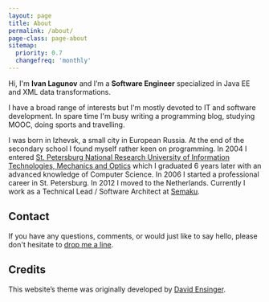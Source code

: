 ```yaml
---
layout: page
title: About
permalink: /about/
page-class: page-about
sitemap:
  priority: 0.7
  changefreq: 'monthly'
---
```


Hi, I'm __Ivan Lagunov__ and I’m a __Software Engineer__ specialized in Java EE and XML data transformations.

I have a broad range of interests but I'm mostly devoted to IT and software development. In spare time I'm busy writing a programming blog, studying MOOC, doing sports and travelling.

I was born in Izhevsk, a small city in European Russia. At the end of the secondary school I found myself rather keen on programming. In 2004 I entered [St. Petersburg National Research University of Information Technologies, Mechanics and Optics](http://en.ifmo.ru/en/page/47/Public_and_professional_recognition.htm) which I graduated 6 years later with an advanced knowledge of Computer Science. In 2006 I started a professional career in St. Petersburg. In 2012 I moved to the Netherlands. Currently I work as a Technical Lead / Software Architect at [Semaku](http://semaku.com/).

## Contact

If you have any questions, comments, or would just like to say hello, please don't hesitate to [drop me a line](mailto:lagivan@gmail.com).

## Credits

This website’s theme was originally developed by [David Ensinger](http://davidensinger.github.io/).

